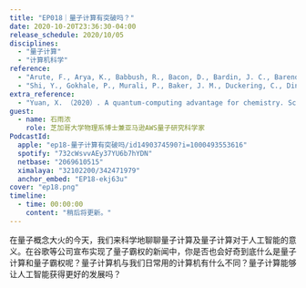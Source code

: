 ```yaml
---
title: "EP018｜量子计算有突破吗？"
date: 2020-10-20T23:36:30-04:00
release_schedule: 2020/10/05
disciplines:
  - "量子计算"
  - "计算机科学"
reference:
  - "Arute, F., Arya, K., Babbush, R., Bacon, D., Bardin, J. C., Barends, R., ... & Burkett, B. （2019）. Quantum supremacy using a programmable superconducting processor. Nature, 574（7779）, 505-510."
  - "Shi, Y., Gokhale, P., Murali, P., Baker, J. M., Duckering, C., Ding, Y., ... & Schuster, D. I. （2020）. Resource-Efficient Quantum Computing by Breaking Abstractions. Proceedings of the IEEE, 108（8）, 1353-1370."
extra_reference:
  - "Yuan, X. （2020）. A quantum-computing advantage for chemistry. Science, 369（6507）, 1054-1055."
guest:
  - name: 石雨浓
    role: 芝加哥大学物理系博士兼亚马逊AWS量子研究科学家
PodcastId:
  apple: "ep18-量子计算有突破吗/id1490374590?i=1000493553616"
  spotify: "732cWsvvAEy37YU6b7hYDN"
  netbase: "2069610515"
  ximalaya: "32102200/342471979"
  anchor_embed: "EP18-ekj63u"
cover: "ep18.png"
timeline:
  - time: 00:00:00
    content: "稍后将更新。"
---
```


在量子概念大火的今天，我们来科学地聊聊量子计算及量子计算对于人工智能的意义。在谷歌等公司宣布实现了量子霸权的新闻中，你是否也会好奇到底什么是量子计算和量子霸权呢？量子计算机与我们日常用的计算机有什么不同？量子计算能够让人工智能获得更好的发展吗？
